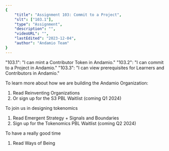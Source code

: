 ```yaml
---
{
    "title": "Assignment 103: Commit to a Project",
    "slt": ["103.1"],
    "type": "Assignment",
    "description": "",
    "videoURL": "",
    "lastEdited": "2023-12-04",
    "author": "Andamio Team"
}
---
```


"103.1": "I can mint a Contributor Token in Andamio."
"103.2": "I can commit to a Project in Andamio."
"103.3": "I can view prerequisites for Learners and Contributors in Andamio."

To learn more about how we are building the Andamio Organization:
1. Read Reinventing Organizations
2. Or sign up for the S3 PBL Waitlist (coming Q1 2024)

To join us in designing tokenomics
1. Read Emergent Strategy + Signals and Boundaries
2. Sign up for the Tokenomics PBL Waitlist (coming Q2 2024)

To have a really good time
1. Read Ways of Being